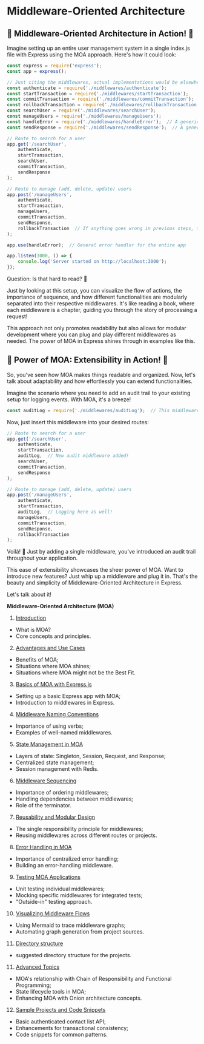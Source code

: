 
# Middleware-Oriented Architecture

## 🎉 Middleware-Oriented Architecture in Action! 🎉

Imagine setting up an entire user management system in a single index.js file with Express using the MOA approach. Here's how it could look:

```javascript
const express = require('express');
const app = express();

// Just citing the middlewares, actual implementations would be elsewhere
const authenticate = require('./middlewares/authenticate');
const startTransaction = require('./middlewares/startTransaction');
const commitTransaction = require('./middlewares/commitTransaction');
const rollbackTransaction = require('./middlewares/rollbackTransaction');
const searchUser = require('./middlewares/searchUser');
const manageUsers = require('./middlewares/manageUsers');
const handleError = require('./middlewares/handleError');  // A generic error handler
const sendResponse = require('./middlewares/sendResponse');  // A general terminator

// Route to search for a user
app.get('/searchUser',
    authenticate,
    startTransaction,
    searchUser,
    commitTransaction,
    sendResponse
);

// Route to manage (add, delete, update) users
app.post('/manageUsers',
    authenticate,
    startTransaction,
    manageUsers,
    commitTransaction,
    sendResponse,
    rollbackTransaction  // If anything goes wrong in previous steps, this would roll back the transaction
);

app.use(handleError);  // General error handler for the entire app

app.listen(3000, () => {
    console.log('Server started on http://localhost:3000');
});
```

Question: Is that hard to read? 🧐

Just by looking at this setup, you can visualize the flow of actions, the importance of sequence, and how different functionalities are modularly separated into their respective middlewares. It's like reading a book, where each middleware is a chapter, guiding you through the story of processing a request!

This approach not only promotes readability but also allows for modular development where you can plug and play different middlewares as needed. The power of MOA in Express shines through in examples like this.

## 🚀 Power of MOA: Extensibility in Action! 🚀

So, you've seen how MOA makes things readable and organized. Now, let's talk about adaptability and how effortlessly you can extend functionalities.

Imagine the scenario where you need to add an audit trail to your existing setup for logging events. With MOA, it's a breeze!

```javascript
const auditLog = require('./middlewares/auditLog');  // This middleware logs important events
```
Now, just insert this middleware into your desired routes:

```javascript
// Route to search for a user
app.get('/searchUser',
    authenticate,
    startTransaction,
    auditLog,  // New audit middleware added!
    searchUser,
    commitTransaction,
    sendResponse
);

// Route to manage (add, delete, update) users
app.post('/manageUsers',
    authenticate,
    startTransaction,
    auditLog,  // Logging here as well!
    manageUsers,
    commitTransaction,
    sendResponse,
    rollbackTransaction  
);
```

Voilà! 🌟 Just by adding a single middleware, you've introduced an audit trail throughout your application.

This ease of extensibility showcases the sheer power of MOA. Want to introduce new features? Just whip up a middleware and plug it in. That's the beauty and simplicity of Middleware-Oriented Architecture in Express.

Let's talk about it!

**Middleware-Oriented Architecture (MOA)**

1. [Introduction](./introduction.md)
- What is MOA?
- Core concepts and principles.

2. [Advantages and Use Cases](./advantages-use-cases.md)
- Benefits of MOA;
- Situations where MOA shines;
- Situations where MOA might not be the Best Fit.

3. [Basics of MOA with Express.js](./basic-moa-express.md)
- Setting up a basic Express app with MOA;
- Introduction to middlewares in Express.

4. [Middleware Naming Conventions](./naming-conventions.md)
- Importance of using verbs;
- Examples of well-named middlewares.

5. [State Management in MOA](./state-management.md)
- Layers of state: Singleton, Session, Request, and Response;
- Centralized state management;
- Session management with Redis.

6. [Middleware Sequencing](./sequence.md)
- Importance of ordering middlewares;
- Handling dependencies between middlewares;
- Role of the terminator.

7. [Reusability and Modular Design](./reusage.md)
- The single responsibility principle for middlewares;
- Reusing middlewares across different routes or projects.

8. [Error Handling in MOA](./error-handling.md)
- Importance of centralized error handling;
- Building an error-handling middleware.

9. [Testing MOA Applications](./testing.md)
- Unit testing individual middlewares;
- Mocking specific middlewares for integrated tests;
- "Outside-in" testing approach.

10. [Visualizing Middleware Flows](./flow-visualization.md)
- Using Mermaid to trace middleware graphs;
- Automating graph generation from project sources.

11. [Directory structure](./directory-structure.md)
- suggested directory structure for the projects.

11. [Advanced Topics](./advanced.md)
- MOA's relationship with Chain of Responsibility and Functional Programming;
- State lifecycle tools in MOA;
- Enhancing MOA with Onion architecture concepts.

12. [Sample Projects and Code Snippets](./samples.md)
- Basic authenticated contact list API;
- Enhancements for transactional consistency;
- Code snippets for common patterns.

